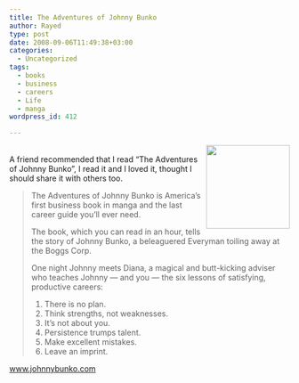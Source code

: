 ```yaml
---
title: The Adventures of Johnny Bunko
author: Rayed
type: post
date: 2008-09-06T11:49:38+03:00
categories:
  - Uncategorized
tags:
  - books
  - business
  - careers
  - Life
  - manga
wordpress_id: 412

---
```

<p><img src="http://www.johnnybunko.com/files/media/image/Cover%20Shot.jpg" width="150" align="right"/><br />
A friend recommended that I read &#8220;The Adventures of Johnny Bunko&#8221;, I read it and I loved it, thought I should share it with others too.</p>
<blockquote><p>The Adventures of Johnny Bunko is America’s first business book in manga and the last career guide you’ll ever need.</p>
<p>The book, which you can read in an hour, tells the story of Johnny Bunko, a beleaguered Everyman toiling away at the Boggs Corp.</p>
<p>One night Johnny meets Diana, a magical and butt-kicking adviser who teaches Johnny &#8212; and you &#8212; the six lessons of satisfying, productive careers:</p>
<ol>
<li>There is no plan.</li>
<li>Think strengths, not weaknesses.</li>
<li>It’s not about you.</li>
<li>Persistence trumps talent.</li>
<li>Make excellent mistakes.</li>
<li>Leave an imprint.</li>
</ol>
</blockquote>
<p><a href="http://www.johnnybunko.com/">www.johnnybunko.com</a></p>
